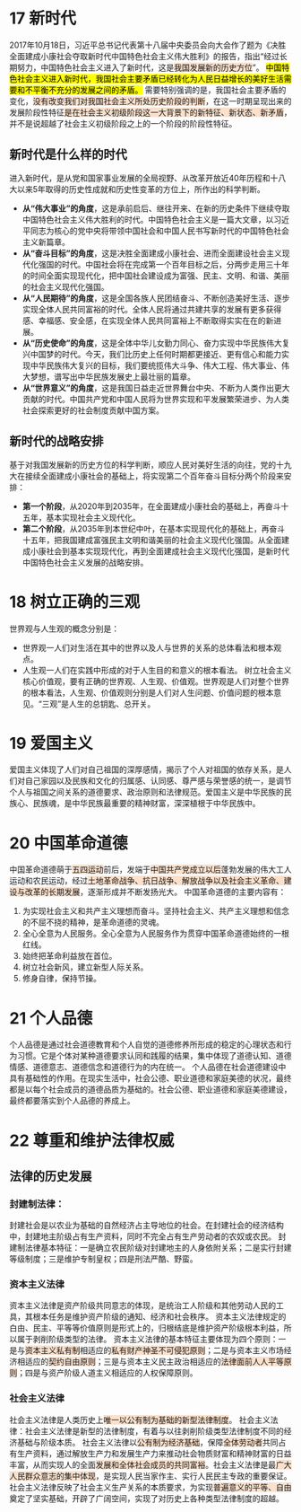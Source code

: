 # 17 新时代
2017年10月18日，习近平总书记代表第十八届中央委员会向大会作了题为《决胜全面建成小康社会夺取新时代中国特色社会主义伟大胜利》的报告，指出“经过长期努力，中国特色社会主义进入了新时代，这是<span style="background:rgba(240, 107, 5, 0.2)">我国</span><span style="background:rgba(240, 107, 5, 0.2)">发展新的历史方位</span>”。
<mark class="hltr-red">中国特色社会主义进入新时代，我国社会主要矛盾已经转化为人民日益增长的美好生活需要和不平衡不充分的发展之间的矛盾。</mark><u></u>
需要特别强调的是，我国社会主要矛盾的变化，<span style="background:rgba(240, 107, 5, 0.2)">没有改变我们对我国社会主义所处历史阶段的判断</span>，在这一时期呈现出来的发展阶段性特征<span style="background:rgba(240, 107, 5, 0.2)">是在社会主义初级阶段这一大背景下的新特征、新状态、新矛盾</span>，并不是说超越了社会主义初级阶段之上的一个阶段的阶段性特征。
## 新时代是什么样的时代
进入新时代，是从党和国家事业发展的全局视野、从改革开放近40年历程和十八大以来5年取得的历史性成就和历史性变革的方位上，所作出的科学判断。
- **从“伟大事业”的角度**，这是承前启后、继往开来、在新的历史条件下继续夺取中国特色社会主义伟大胜利的时代。中国特色社会主义是一篇大文章，以习近平同志为核心的党中央将带领中国社会和中国人民书写新时代的中国特色社会主义新篇章。
- **从“奋斗目标”的角度**，这是决胜全面建成小康社会、进而全面建设社会主义现代化强国的时代。中国社会将在完成第一个百年目标之后，分两步走用三十年的时间全面实现现代化，把中国社会建设成为富强、民主、文明、和谐、美丽的社会主义现代化强国。
- **从“人民期待”的角度**，这是全国各族人民团结奋斗、不断创造美好生活、逐步实现全体人民共同富裕的时代。全体人民将通过共建共享的发展有更多获得感、幸福感、安全感，在实现全体人民共同富裕上不断取得实实在在的新进展。
- **从“历史使命”的角度**，这是全体中华儿女勤力同心、奋力实现中华民族伟大复兴中国梦的时代。今天，我们比历史上任何时期都更接近、更有信心和能力实现中华民族伟大复兴的目标，我们要统揽伟大斗争、伟大工程、伟大事业、伟大梦想，谱写出中华民族发展史上最壮丽的篇章。
- **从“世界意义”的角度**，这是我国日益走近世界舞台中央、不断为人类作出更大贡献的时代。中国共产党和中国人民将为世界实现和平发展繁荣进步、为人类社会探索更好的社会制度贡献中国方案。
## 新时代的战略安排
基于对我国发展新的历史方位的科学判断，顺应人民对美好生活的向往，党的十九大在接续全面建成小康社会的基础上，将实现第二个百年奋斗目标分两个阶段来安排：
- **第一个阶段**，从2020年到2035年，在全面建成小康社会的基础上，再奋斗十五年，基本实现社会主义现代化。
- **第二个阶段**，从2035年到本世纪中叶，在基本实现现代化的基础上，再奋斗十五年，把我国建成富强民主文明和谐美丽的社会主义现代化强国。从全面建成小康社会到基本实现现代化，再到全面建成社会主义现代化强国，是新时代中国特色社会主义发展的战略安排。
# 18 树立正确的三观
世界观与人生观的概念分别是：
- 世界观一人们对生活在其中的世界以及人与世界的关系的总体看法和根本观点。
- 人生观一人们在实践中形成的对于人生目的和意义的根本看法。
树立社会主义核心价值观，要有正确的世界观、人生观、价值观。世界观是人们对整个世界的根本看法，人生观、价值观则分别是人们对人生问题、价值问题的根本意见。“三观”是人生的总钥匙、总开关。
# 19 爱国主义
爱国主义体现了人们对自己祖国的深厚感情，揭示了个人对祖国的依存关系，是人们对自己家园以及民族和文化的归属感、认同感、尊严感与荣誉感的统一，是调节个人与祖国之间关系的道德要求、政治原则和法律规范。爱国主义是中华民族的民族心、民族魂，是中华民族最重要的精神财富，深深植根于中华民族中。
# 20 中国革命道德
中国革命道德萌于<span style="background:rgba(240, 107, 5, 0.2)">五四运动</span>前后，发端于<span style="background:rgba(240, 107, 5, 0.2)">中国共产党成立以后</span>蓬勃发展的伟大工人运动和农民运动，经过<span style="background:rgba(240, 107, 5, 0.2)">土地革命战争、抗日战争、解放战争以及社会主义革命、建设与改革的长期发展</span>，逐渐形成并不断发扬光大。
中国革命道德的主要内容有：
1. 为实现社会主义和共产主义理想而奋斗。坚持社会主义、共产主义理想和信念的不屈不挠的精神，是革命道德的灵魂。
2. 全心全意为人民服务。全心全意为人民服务作为贯穿中国革命道德始终的一根红线。
3. 始终把革命利益放在首位。
4. 树立社会新风，建立新型人际关系。
5. 修身自律，保持节操。
# 21 个人品德
个人品德是通过社会道德教育和个人自觉的道德修养所形成的稳定的心理状态和行为习惯。它是个体对某种道德要求认同和践履的结果，集中体现了道德认知、道德情感、道德意志、道德信念和道德行为的内在统一。
个人品德在社会道德建设中具有基础性的作用。在现实生活中，社会公德、职业道德和家庭美德的状况，最终都是以每个社会成员的道德品质为基础的。社会公德、职业道德和家庭美德建设，最终都要落实到个人品德的养成上。
# 22 尊重和维护法律权威
## 法律的历史发展
### 封建制法律：
封建社会是以农业为基础的自然经济占主导地位的社会。在封建社会的经济结构中，封建地主阶级占有生产资料，同时不完全占有生产劳动者的农奴或农民。
封建制法律基本特征：一是确立农民阶级对封建地主的人身依附关系；二是实行封建等级制度；三是维护专制皇权；四是刑法严酷、野蛮。
### 资本主义法律
资本主义法律是资产阶级共同意志的体现，是统治工人阶级和其他劳动人民的工具，其根本任务是维护资产阶级的通知、经济和社会秩序。
资本主义法律规定的白由、民主、平等等价值原则是形式上的，归根结底是维护资产阶级根本利益，所以属于剥削阶级类型的法律。
资本主义法律的基本特征主要体现为四个原则：一是与<span style="background:rgba(240, 107, 5, 0.2)">资本主义私有制</span>相适应的<span style="background:rgba(240, 107, 5, 0.2)">私有财产神圣不可侵犯原则</span>；二是与资本主义市场经济相适应的<span style="background:rgba(240, 107, 5, 0.2)">契约自由原</span><span style="background:rgba(240, 107, 5, 0.2)">则</span>；三是与资本主义民主政治相适应的<span style="background:rgba(240, 107, 5, 0.2)">法律面前人人平等原则</span>；四是与资产阶级人道主义相适应的人权保障原则。
### 社会主义法律
社会主义法律是人类历史上<span style="background:rgba(240, 107, 5, 0.2)">唯一以公有制为基础的新型法律制度</span>。
社会主义法律：社会主义法律是新型的法律制度，有着与以往剥削阶级类型法律制度不同的经济基础与阶级本质。
社会主义法律以<span style="background:rgba(240, 107, 5, 0.2)">公有制为经济基础</span>，保障<span style="background:rgba(240, 107, 5, 0.2)">全体劳动者</span>共同占有生产资料，通过解放生产力和发展生产力来推动社会物质财富和精神财富的日益丰富，从而实现人的全面<span style="background:rgba(240, 107, 5, 0.2)">发展和全体社会成员的共同富裕</span>。社会主义法律是最<span style="background:rgba(240, 107, 5, 0.2)">广大人民群众意志的集中体现</span>，是实现人民当家作主、实行人民民主专政的重要保证。社会主义法律反映了社会主义生产关系的本质要求，为实现<span style="background:rgba(240, 107, 5, 0.2)">普遍意义的平等、自由</span>奠定了坚实基础，开辟了广阔空间，实现了对历史上各种类型法律制度的超越。







